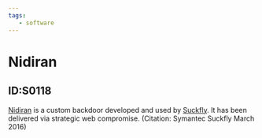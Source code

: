 ```yaml
---
tags:
   - software
---
```

# Nidiran
## ID:S0118
[Nidiran](/mitre/software/S0118) is a custom backdoor developed and used by [Suckfly](/mitre/groups/G0039). It has been delivered via strategic web compromise. (Citation: Symantec Suckfly March 2016)
